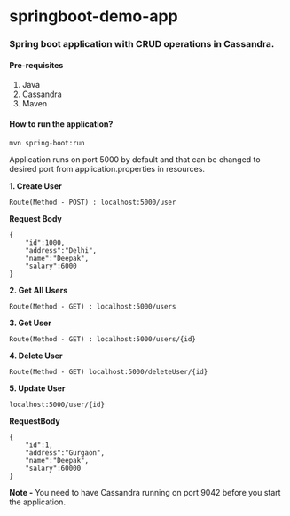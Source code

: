 
# springboot-demo-app
### Spring boot application with CRUD operations in Cassandra.

#### Pre-requisites

 1. Java
 2. Cassandra
 3. Maven

#### How to run the application?

    mvn spring-boot:run

Application runs on port 5000 by default and that can be changed to desired port from application.properties in resources.

 **1. Create User**
 

    Route(Method - POST) : localhost:5000/user
**Request Body**

    {
    	"id":1000,
    	"address":"Delhi",
    	"name":"Deepak",
    	"salary":6000
    }

 **2. Get All Users**
 

    Route(Method - GET) : localhost:5000/users
  

 **3. Get User**
 

    Route(Method - GET) : localhost:5000/users/{id}

 **4. Delete User**
 

    Route(Method - GET) localhost:5000/deleteUser/{id}

 **5. Update User**
 

    localhost:5000/user/{id}
**RequestBody**

    {
    	"id":1,
    	"address":"Gurgaon",
    	"name":"Deepak",
    	"salary":60000
    }


 **Note -** You need to have Cassandra running on port 9042 before you start the application.
